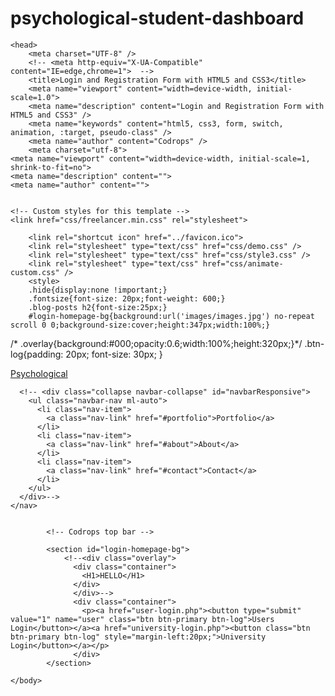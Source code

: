# psychological-student-dashboard

<!DOCTYPE html>
<!--[if lt IE 7 ]> <html lang="en" class="no-js ie6 lt8"> <![endif]-->
<!--[if IE 7 ]>    <html lang="en" class="no-js ie7 lt8"> <![endif]-->
<!--[if IE 8 ]>    <html lang="en" class="no-js ie8 lt8"> <![endif]-->
<!--[if IE 9 ]>    <html lang="en" class="no-js ie9"> <![endif]-->
<!--[if (gt IE 9)|!(IE)]><!--> <html lang="en" class="no-js"> <!--<![endif]-->
    <head>
        <meta charset="UTF-8" />
        <!-- <meta http-equiv="X-UA-Compatible" content="IE=edge,chrome=1">  -->
        <title>Login and Registration Form with HTML5 and CSS3</title>
        <meta name="viewport" content="width=device-width, initial-scale=1.0"> 
        <meta name="description" content="Login and Registration Form with HTML5 and CSS3" />
        <meta name="keywords" content="html5, css3, form, switch, animation, :target, pseudo-class" />
        <meta name="author" content="Codrops" />
        <meta charset="utf-8">
    <meta name="viewport" content="width=device-width, initial-scale=1, shrink-to-fit=no">
    <meta name="description" content="">
    <meta name="author" content="">
   

    <!-- Custom styles for this template -->
    <link href="css/freelancer.min.css" rel="stylesheet">
	
        <link rel="shortcut icon" href="../favicon.ico"> 
        <link rel="stylesheet" type="text/css" href="css/demo.css" />
        <link rel="stylesheet" type="text/css" href="css/style3.css" />
		<link rel="stylesheet" type="text/css" href="css/animate-custom.css" />
        <style>
		.hide{display:none !important;}
		.fontsize{font-size: 20px;font-weight: 600;}
		.blog-posts h2{font-size:25px;}
		#login-homepage-bg{background:url('images/images.jpg') no-repeat scroll 0 0;background-size:cover;height:347px;width:100%;}
/*		.overlay{background:#000;opacity:0.6;width:100%;height:320px;}*/
.btn-log{padding: 20px;
font-size: 30px;
}
	</style>
    </head>
    <body class="index" id="page-top">
    <nav class="navbar navbar-expand-lg navbar-light fixed-top" id="mainNav">
      <a class="navbar-brand" href="#page-top">Psychological</a>
     
      <!-- <div class="collapse navbar-collapse" id="navbarResponsive">
        <ul class="navbar-nav ml-auto">
          <li class="nav-item">
            <a class="nav-link" href="#portfolio">Portfolio</a>
          </li>
          <li class="nav-item">
            <a class="nav-link" href="#about">About</a>
          </li>
          <li class="nav-item">
            <a class="nav-link" href="#contact">Contact</a>
          </li>
        </ul>
      </div>-->
    </nav>
    
       
            <!-- Codrops top bar -->
            
            <section id="login-homepage-bg">
            	<!--<div class="overlay">				
                  <div class="container">
                  	<H1>HELLO</H1>
                  </div>
                  </div>-->
                  <div class="container">
                  	<p><a href="user-login.php"><button type="submit" value="1" name="user" class="btn btn-primary btn-log">Users Login</button></a><a href="university-login.php"><button class="btn btn-primary btn-log" style="margin-left:20px;">University Login</button></a></p>
                  </div>
            </section>
        
    </body>
</html>

